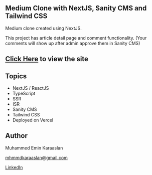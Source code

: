 ## Medium Clone with NextJS, Sanity CMS and Tailwind CSS

Medium clone created using NextJS.

This project has article detail page and comment functionality. (Your comments will show up after admin approve them in Sanity CMS)

## [Click Here](https://medium-clone-mhmmdkaraaslan.vercel.app/) to view the site

## Topics
- NextJS / ReactJS
- TypeScript
- SSR
- ISR
- Sanity CMS
- Tailwind CSS
- Deployed on Vercel

## Author
Muhammed Emin Karaaslan

mhmmdkaraaslan@gmail.com

[LinkedIn](https://www.linkedin.com/in/muhammed-emin-karaaslan-b016a8132/)
